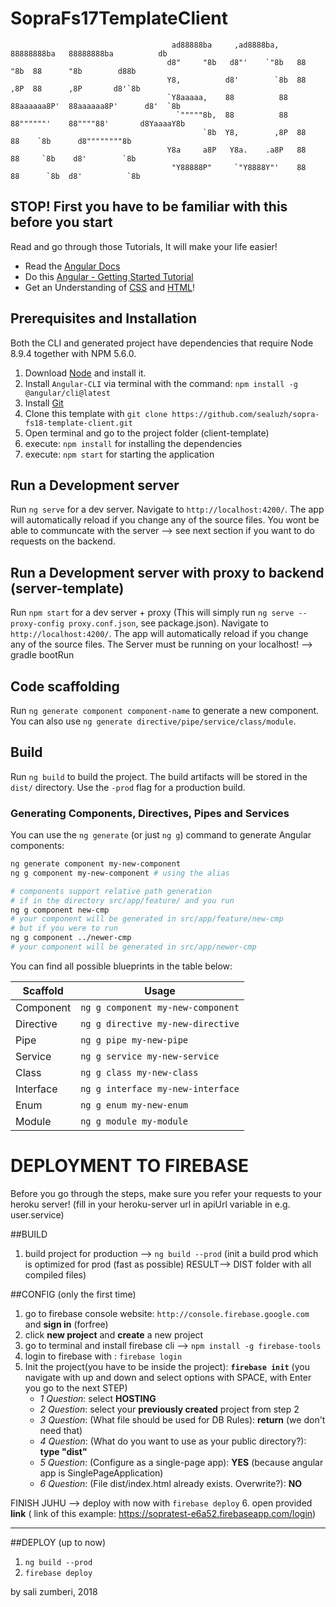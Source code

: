 # SopraFs17TemplateClient

                                                                                                                                                                 
                                        ad88888ba     ,ad8888ba,    88888888ba   88888888ba          db             
                                       d8"     "8b   d8"'    `"8b   88      "8b  88      "8b        d88b              
                                       Y8,          d8'        `8b  88      ,8P  88      ,8P       d8'`8b               
                                       `Y8aaaaa,    88          88  88aaaaaa8P'  88aaaaaa8P'      d8'  `8b               
                                         `"""""8b,  88          88  88""""""'    88""""88'       d8YaaaaY8b                
                                               `8b  Y8,        ,8P  88           88    `8b      d8""""""""8b               
                                       Y8a     a8P   Y8a.    .a8P   88           88     `8b    d8'        `8b                 
                                        "Y88888P"     `"Y8888Y"'    88           88      `8b  d8'          `8b                 

                                                                                                                                                          
## STOP! First you have to be familiar with this before you start
Read and go through those Tutorials, It will make your life easier!

  - Read the [Angular Docs](https://angular.io/docs/ts/latest/guide/)
  - Do this [Angular - Getting Started Tutorial](https://angular.io/docs/ts/latest/tutorial/)
  - Get an Understanding of [CSS](https://www.w3schools.com/css/) and [HTML](https://www.w3schools.com/html/)! 
                                                                              
## Prerequisites and Installation

Both the CLI and generated project have dependencies that require Node 8.9.4 together
with NPM 5.6.0.

  1. Download [Node](https://nodejs.org/en/download/) and install it.
  2. Install `Angular-CLI` via terminal with the command: `npm install -g @angular/cli@latest`
  3. Install [Git](https://git-scm.com/downloads)
  4. Clone this template with `git clone https://github.com/sealuzh/sopra-fs18-template-client.git`
  5. Open terminal and go to the project folder (client-template)
  6. execute: `npm install` for installing the dependencies
  7. execute: `npm start`  for starting the application

## Run a Development server
Run `ng serve` for a dev server. Navigate to `http://localhost:4200/`. The app will automatically reload if you change any of the source files. You wont be able to communcate with the server --> see next section if you want to do requests on the backend.

## Run a Development server with proxy to backend (server-template)
Run `npm start` for a dev server + proxy (This will simply run `ng serve --proxy-config proxy.conf.json`, see package.json).
Navigate to `http://localhost:4200/`. The app will automatically reload if you change any of the source files.
The Server must be running on your localhost! --> gradle bootRun

## Code scaffolding

Run `ng generate component component-name` to generate a new component. You can also use `ng generate directive/pipe/service/class/module`.

## Build

Run `ng build` to build the project. The build artifacts will be stored in the `dist/` directory. Use the `-prod` flag for a production build.

### Generating Components, Directives, Pipes and Services

You can use the `ng generate` (or just `ng g`) command to generate Angular components:

```bash
ng generate component my-new-component
ng g component my-new-component # using the alias

# components support relative path generation
# if in the directory src/app/feature/ and you run
ng g component new-cmp
# your component will be generated in src/app/feature/new-cmp
# but if you were to run
ng g component ../newer-cmp
# your component will be generated in src/app/newer-cmp
```
You can find all possible blueprints in the table below:

Scaffold  | Usage
---       | ---
Component | `ng g component my-new-component`
Directive | `ng g directive my-new-directive`
Pipe      | `ng g pipe my-new-pipe`
Service   | `ng g service my-new-service`
Class     | `ng g class my-new-class`
Interface | `ng g interface my-new-interface`
Enum      | `ng g enum my-new-enum`
Module    | `ng g module my-module`

# DEPLOYMENT TO FIREBASE

Before you go through the steps, make sure you refer your requests to your heroku server!
(fill in your heroku-server url in apiUrl variable in e.g. user.service)

##BUILD
1. build project for production --> `ng build --prod`
(init a build prod which is optimized for prod (fast as possible)
RESULT--> DIST folder with all compiled files)

##CONFIG  (only the first time)
1. go to firebase console website: `http://console.firebase.google.com` and **sign in** (forfree)
2. click **new project** and **create** a new project
3. go to terminal and install firebase cli --> `npm install -g firebase-tools`
4. login to firebase with : `firebase login`
5. Init the project(you have to be inside the project): **`firebase init`**
(you navigate with up and down and select options with SPACE, with Enter you go to the next STEP)
    * _1 Question_:   select **HOSTING**
    * _2 Question_:   select your **previously created** project from step 2 
    * _3 Question_:   (What file should be used for DB Rules):    **return** (we don't need that)
    * _4 Question_:   (What do you want to use as your public directory?): **type "dist"**
    * _5 Question_:   (Configure as a single-page app): **YES** (because angular  app is SinglePageApplication)
    * _6 Question_:   (File dist/index.html already exists. Overwrite?): **NO**

FINISH JUHU --> deploy with now with `firebase deploy`
6. open provided **link** ( link of this  example: https://sopratest-e6a52.firebaseapp.com/login)

-----------------------------------------------------------------------------------
##DEPLOY (up to now)
1. `ng build --prod`
2. `firebase deploy`


by sali zumberi, 2018

